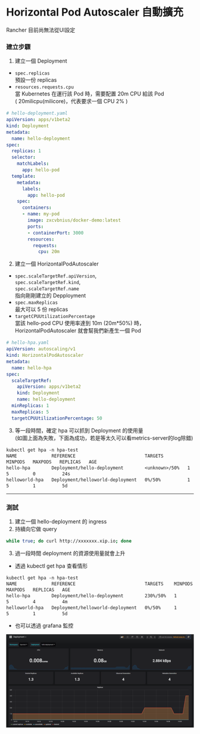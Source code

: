 # Horizontal Pod Autoscaler 自動擴充

Rancher 目前尚無法從UI設定
### 建立步驟
1. 建立一個 Deployment  
  - `spec.replicas`  
  預設一份 replicas  
  - `resources.requests.cpu`  
  當 Kubernetes 在運行該 Pod 時，需要配置 20m CPU 給該 Pod  
  ( 20milicpu(milicore)，代表要求一個 CPU 2% )
```yaml
# hello-deployment.yaml
apiVersion: apps/v1beta2
kind: Deployment
metadata:
  name: hello-deployment
spec:
  replicas: 1
  selector:
    matchLabels:
      app: hello-pod
  template:
    metadata:
      labels:
        app: hello-pod
    spec:
      containers:
      - name: my-pod
        image: zxcvbnius/docker-demo:latest
        ports:
        - containerPort: 3000
        resources:
          requests:
            cpu: 20m
```

2. 建立一個 HorizontalPodAutoscaler  
  - `spec.scaleTargetRef.apiVersion`,  
  `spec.scaleTargetRef.kind`,  
  `spec.scaleTargetRef.name`  
    指向剛剛建立的 Depployment  
  - `spec.maxReplicas`  
  最大可以 5 份 replicas  
  - `targetCPUUtilizationPercentage`  
  當該 hello-pod CPU 使用率達到 10m (20m*50%) 時，HorizontalPodAutoscaler 就會幫我們新產生一個 Pod
```yaml
# hello-hpa.yaml
apiVersion: autoscaling/v1
kind: HorizontalPodAutoscaler
metadata:
  name: hello-hpa
spec:
  scaleTargetRef:
    apiVersion: apps/v1beta2
    kind: Deployment
    name: hello-deployment
  minReplicas: 1
  maxReplicas: 5
  targetCPUUtilizationPercentage: 50
```
3. 等一段時間，確定 hpa 可以抓到 Deployment 的使用量  
(如圖上面為失敗，下面為成功，若是等太久可以看metrics-server的log除錯)
```
kubectl get hpa -n hpa-test
NAME             REFERENCE                          TARGETS         MINPODS   MAXPODS   REPLICAS   AGE
hello-hpa        Deployment/hello-deployment        <unknown>/50%   1         5         0          24s
helloworld-hpa   Deployment/helloworld-deployment   0%/50%          1         5         1          5d
```
-----
### 測試
1. 建立一個 hello-deployment 的 ingress
2. 持續向它做 query
```bash
while true; do curl http://xxxxxxx.xip.io; done
```
3. 過一段時間 deployment 的資源使用量就會上升  
- 透過 kubectl get hpa 查看情形
```
kubectl get hpa -n hpa-test
NAME             REFERENCE                          TARGETS    MINPODS   MAXPODS   REPLICAS   AGE
hello-hpa        Deployment/hello-deployment        230%/50%   1         5         4          4m
helloworld-hpa   Deployment/helloworld-deployment   0%/50%     1         5         1          5d
```  
- 也可以透過 grafana 監控  

![](hpa\7.PNG)
